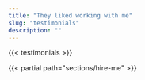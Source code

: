 ```yaml
---
title: "They liked working with me"
slug: "testimonials"
description: ""
---
```


{{< testimonials >}}

{{< partial path="sections/hire-me" >}}

